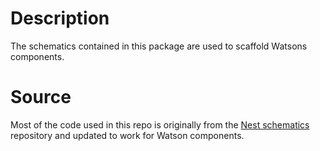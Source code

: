 # Description

The schematics contained in this package are used to scaffold Watsons components.

# Source

Most of the code used in this repo is originally from the <a href="https://github.com/nestjs/schematics">Nest schematics</a> repository and updated to work for Watson components.
